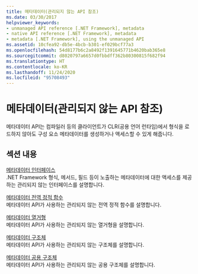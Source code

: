 ```yaml
---
title: 메타데이터(관리되지 않는 API 참조)
ms.date: 03/30/2017
helpviewer_keywords:
- unmanaged API reference [.NET Framework], metadata
- native API reference [.NET Framework], metadata
- metadata [.NET Framework], using the unmanaged API
ms.assetid: 10cfea92-db5e-4bcb-b301-ef029bcf77a3
ms.openlocfilehash: 54d8177b6c2a8492f1391645771b4620bab365e8
ms.sourcegitcommit: d8020797a6657d0fbbdff362b80300815f682f94
ms.translationtype: HT
ms.contentlocale: ko-KR
ms.lasthandoff: 11/24/2020
ms.locfileid: "95708493"
---
```

# <a name="metadata-unmanaged-api-reference"></a>메타데이터(관리되지 않는 API 참조)

메타데이터 API는 컴파일러 등의 클라이언트가 CLR(공용 언어 런타임)에서 형식을 로드하지 않아도 구성 요소 메타데이터를 생성하거나 액세스할 수 있게 해줍니다.  
  
## <a name="in-this-section"></a>섹션 내용  

 [메타데이터 인터페이스](metadata-interfaces.md)  
 .NET Framework 형식, 메서드, 필드 등이 노출하는 메타데이터에 대한 액세스를 제공하는 관리되지 않는 인터페이스를 설명합니다.  
  
 [메타데이터 전역 정적 함수](metadata-global-static-functions.md)  
 메타데이터 API가 사용하는 관리되지 않는 전역 정적 함수를 설명합니다.  
  
 [메타데이터 열거형](metadata-enumerations.md)  
 메타데이터 API가 사용하는 관리되지 않는 열거형을 설명합니다.  
  
 [메타데이터 구조체](metadata-structures.md)  
 메타데이터 API가 사용하는 관리되지 않는 구조체를 설명합니다.  
  
 [메타데이터 공용 구조체](metadata-unions.md)  
 메타데이터 API가 사용하는 관리되지 않는 공용 구조체를 설명합니다.
